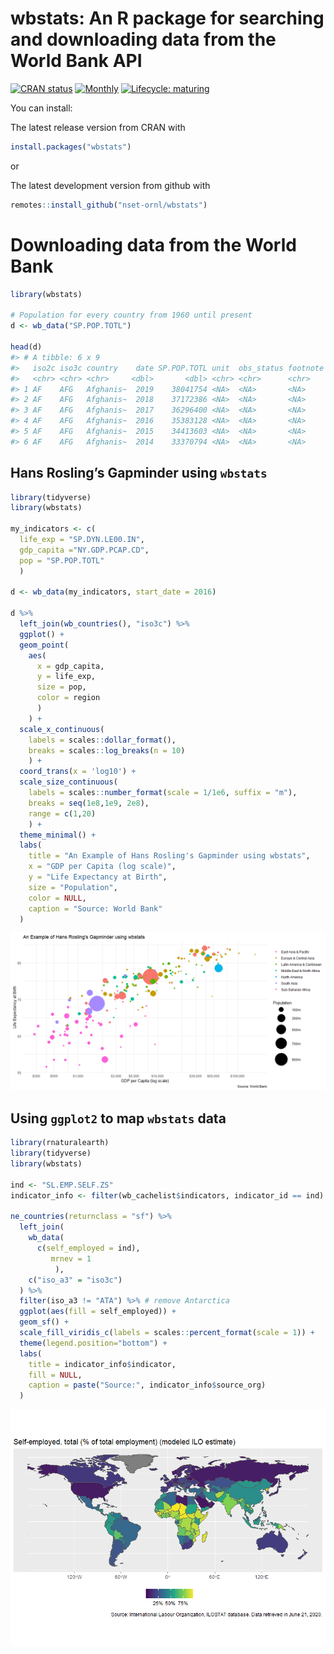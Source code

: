 <!-- README.md is generated from README.Rmd. Please edit that file -->

wbstats: An R package for searching and downloading data from the World Bank API
================================================================================

<!-- badges: start -->

[![CRAN
status](https://www.r-pkg.org/badges/version/wbstats)](https://CRAN.R-project.org/package=wbstats)
[![Monthly](https://cranlogs.r-pkg.org/badges/wbstats)](https://cran.rstudio.com/web/packages/wbstats/index.html)
[![Lifecycle:
maturing](https://img.shields.io/badge/lifecycle-maturing-blue.svg)](https://www.tidyverse.org/lifecycle/#maturing)
<!-- badges: end -->

You can install:

The latest release version from CRAN with

``` r
install.packages("wbstats")
```

or

The latest development version from github with

``` r
remotes::install_github("nset-ornl/wbstats")
```

Downloading data from the World Bank
====================================

``` r
library(wbstats)

# Population for every country from 1960 until present
d <- wb_data("SP.POP.TOTL")
    
head(d)
#> # A tibble: 6 x 9
#>   iso2c iso3c country    date SP.POP.TOTL unit  obs_status footnote last_updated
#>   <chr> <chr> <chr>     <dbl>       <dbl> <chr> <chr>      <chr>    <date>      
#> 1 AF    AFG   Afghanis~  2019    38041754 <NA>  <NA>       <NA>     2020-07-01  
#> 2 AF    AFG   Afghanis~  2018    37172386 <NA>  <NA>       <NA>     2020-07-01  
#> 3 AF    AFG   Afghanis~  2017    36296400 <NA>  <NA>       <NA>     2020-07-01  
#> 4 AF    AFG   Afghanis~  2016    35383128 <NA>  <NA>       <NA>     2020-07-01  
#> 5 AF    AFG   Afghanis~  2015    34413603 <NA>  <NA>       <NA>     2020-07-01  
#> 6 AF    AFG   Afghanis~  2014    33370794 <NA>  <NA>       <NA>     2020-07-01
```

Hans Rosling’s Gapminder using `wbstats`
----------------------------------------

``` r
library(tidyverse)
library(wbstats)

my_indicators <- c(
  life_exp = "SP.DYN.LE00.IN", 
  gdp_capita ="NY.GDP.PCAP.CD", 
  pop = "SP.POP.TOTL"
  )

d <- wb_data(my_indicators, start_date = 2016)

d %>%
  left_join(wb_countries(), "iso3c") %>%
  ggplot() +
  geom_point(
    aes(
      x = gdp_capita, 
      y = life_exp, 
      size = pop, 
      color = region
      )
    ) +
  scale_x_continuous(
    labels = scales::dollar_format(),
    breaks = scales::log_breaks(n = 10)
    ) +
  coord_trans(x = 'log10') +
  scale_size_continuous(
    labels = scales::number_format(scale = 1/1e6, suffix = "m"),
    breaks = seq(1e8,1e9, 2e8),
    range = c(1,20)
    ) +
  theme_minimal() +
  labs(
    title = "An Example of Hans Rosling's Gapminder using wbstats",
    x = "GDP per Capita (log scale)",
    y = "Life Expectancy at Birth",
    size = "Population",
    color = NULL,
    caption = "Source: World Bank"
  ) 
```

![](man/figures/readme-chart-1.png)

Using `ggplot2` to map `wbstats` data
-------------------------------------

``` r
library(rnaturalearth)
library(tidyverse)
library(wbstats)

ind <- "SL.EMP.SELF.ZS"
indicator_info <- filter(wb_cachelist$indicators, indicator_id == ind)

ne_countries(returnclass = "sf") %>%
  left_join(
    wb_data(
      c(self_employed = ind), 
         mrnev = 1
          ),
    c("iso_a3" = "iso3c")
  ) %>%
  filter(iso_a3 != "ATA") %>% # remove Antarctica
  ggplot(aes(fill = self_employed)) +
  geom_sf() +
  scale_fill_viridis_c(labels = scales::percent_format(scale = 1)) +
  theme(legend.position="bottom") +
  labs(
    title = indicator_info$indicator,
    fill = NULL,
    caption = paste("Source:", indicator_info$source_org) 
  )
```

<img src="man/figures/ggplot2-1.png" style="display: block; margin: auto;" />
